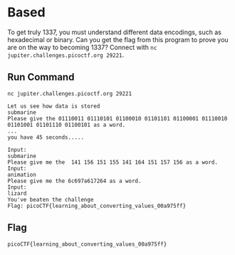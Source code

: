 # Based

To get truly 1337, you must understand different data encodings, such as hexadecimal or binary. Can you get the flag from this program to prove you are on the way to becoming 1337? Connect with `nc jupiter.challenges.picoctf.org 29221`.

## Run Command

```
nc jupiter.challenges.picoctf.org 29221

Let us see how data is stored
submarine
Please give the 01110011 01110101 01100010 01101101 01100001 01110010 01101001 01101110 01100101 as a word.
...
you have 45 seconds.....

Input:
submarine
Please give me the  141 156 151 155 141 164 151 157 156 as a word.
Input:
animation
Please give me the 6c697a617264 as a word.
Input:
lizard
You've beaten the challenge
Flag: picoCTF{learning_about_converting_values_00a975ff}
```

## Flag

```
picoCTF{learning_about_converting_values_00a975ff}
```

